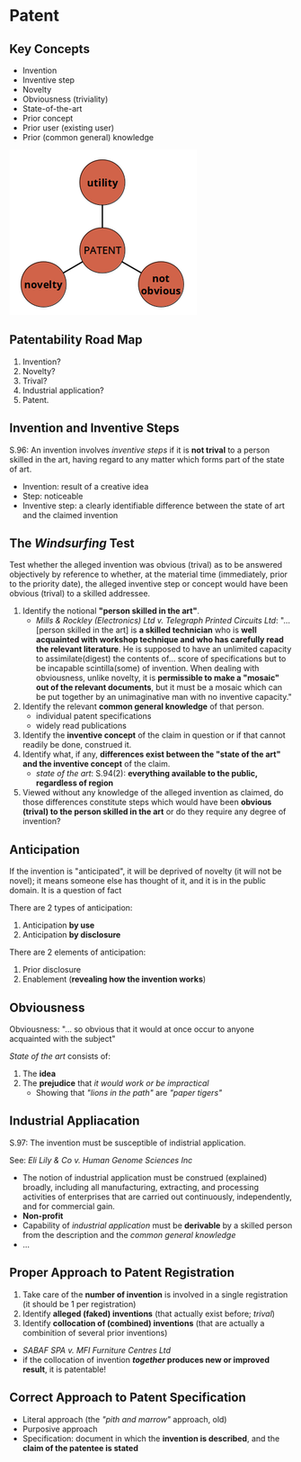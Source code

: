 # Patent

## Key Concepts

- Invention
- Inventive step
- Novelty
- Obviousness (triviality)
- State-of-the-art
- Prior concept
- Prior user (existing user)
- Prior (common general) knowledge

![Patent](./img/patent-trinity.png)

## Patentability Road Map

1. Invention?
2. Novelty?
3. Trival?
4. Industrial application?
5. Patent.

## Invention and Inventive Steps

S.96: An invention involves _inventive steps_ if it is **not trival** to a person skilled in the art, having regard to any matter which forms part of the state of art.

- Invention: result of a creative idea
- Step: noticeable
- Inventive step: a clearly identifiable difference between the state of art and the claimed invention

## The _Windsurfing_ Test

Test whether the alleged invention was obvious (trival) as to be answered objectively by reference to whether, at the material time (immediately, prior to the priority date), the alleged inventive step or concept would have been obvious (trival) to a skilled addressee.

1. Identify the notional **"person skilled in the art"**.
    - _Mills & Rockley (Electronics) Ltd v. Telegraph Printed Circuits Ltd_: "... [person skilled in the art] is **a skilled technician** who is **well acquainted with workshop technique and who has carefully read the relevant literature**. He is supposed to have an unlimited capacity to assimilate(digest) the contents of... score of specifications but to be incapable scintilla(some) of invention. When dealing with obviousness, unlike novelty, it is **permissible to make a "mosaic" out of the relevant documents**, but it must be a mosaic which can be put together by an unimaginative man with no inventive capacity."
2. Identify the relevant **common general knowledge** of that person.
    - individual patent specifications
    - widely read publications
3. Identify the **inventive concept** of the claim in question or if that cannot readily be done, construed it.
4. Identify what, if any, **differences exist between the "state of the art" and the inventive concept** of the claim.
    - _state of the art_: S.94(2): **everything available to the public, regardless of region**
5. Viewed without any knowledge of the alleged invention as claimed, do those differences constitute steps which would have been **obvious (trival) to the person skilled in the art** or do they require any degree of invention?

## Anticipation

If the invention is "anticipated", it will be deprived of novelty (it will not be novel); it means someone else has thought of it, and it is in the public domain. It is a question of fact

There are 2 types of anticipation:

1. Anticipation **by use**
2. Anticipation **by disclosure**

There are 2 elements of anticipation:

1. Prior disclosure
2. Enablement (**revealing how the invention works**)

## Obviousness

Obviousness: "... so obvious that it would at once occur to anyone acquainted with the subject"

_State of the art_ consists of:

1. The **idea**
2. The **prejudice** that _it would work or be impractical_
    - Showing that _"lions in the path"_ are _"paper tigers"_

## Industrial Appliacation

S.97: The invention must be susceptible of indistrial application.

See: _Eli Lily & Co v. Human Genome Sciences Inc_

- The notion of industrial application must be construed (explained) broadly, including all manufacturing, extracting, and processing activities of enterprises that are carried out continuously, independently, and for commercial gain.
- **Non-profit**
- Capability of _industrial application_ must be **derivable** by a skilled person from the description and the _common general knowledge_
- ...

## Proper Approach to Patent Registration

1. Take care of the **number of invention** is involved in a single registration (it should be 1 per registration)
2. Identify **alleged (faked) inventions** (that actually exist before; _trival_)
3. Identify **collocation of (combined) inventions** (that are actually a combinition of several prior inventions)
  - _SABAF SPA v. MFI Furniture Centres Ltd_
  - if the collocation of invention **_together_ produces new or improved result**, it is patentable!

## Correct Approach to Patent Specification

- Literal approach (the _"pith and marrow"_ approach, old)
- Purposive approach
- Specification: document in which the **invention is described**, and the **claim of the patentee is stated**
